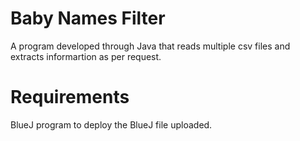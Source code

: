 # Baby Names Filter
A program developed through Java that reads multiple csv files and extracts informartion as per request.

# Requirements
BlueJ program to deploy the BlueJ file uploaded.
